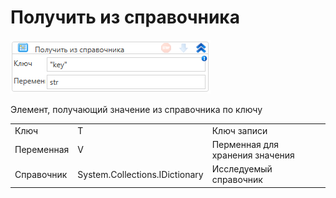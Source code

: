 # Получить из справочника

![](<../../../../.gitbook/assets/image (498).png>)

Элемент, получающий значение из справочника по ключу

|            |                                |                                 |
| ---------- | ------------------------------ | ------------------------------- |
| Ключ       | T                              | Ключ записи                     |
| Переменная | V                              | Перменная для хранения значения |
| Справочник | System.Collections.IDictionary | Исследуемый справочник          |

